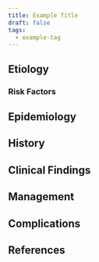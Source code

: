 ```yaml
---
title: Example Title
draft: false
tags:
  - example-tag
---
```

 
## Etiology

### Risk Factors
## Epidemiology

## History

## Clinical Findings

## Management

## Complications


## References